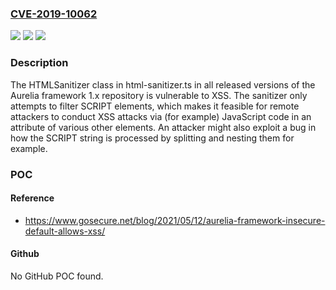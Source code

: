 ### [CVE-2019-10062](https://cve.mitre.org/cgi-bin/cvename.cgi?name=CVE-2019-10062)
![](https://img.shields.io/static/v1?label=Product&message=n%2Fa&color=blue)
![](https://img.shields.io/static/v1?label=Version&message=n%2Fa&color=blue)
![](https://img.shields.io/static/v1?label=Vulnerability&message=n%2Fa&color=brighgreen)

### Description

The HTMLSanitizer class in html-sanitizer.ts in all released versions of the Aurelia framework 1.x repository is vulnerable to XSS. The sanitizer only attempts to filter SCRIPT elements, which makes it feasible for remote attackers to conduct XSS attacks via (for example) JavaScript code in an attribute of various other elements. An attacker might also exploit a bug in how the SCRIPT string is processed by splitting and nesting them for example.

### POC

#### Reference
- https://www.gosecure.net/blog/2021/05/12/aurelia-framework-insecure-default-allows-xss/

#### Github
No GitHub POC found.

